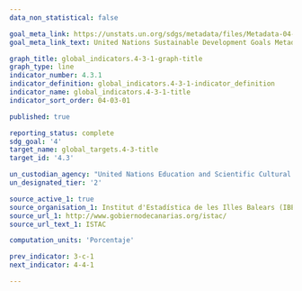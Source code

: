```yaml
---
data_non_statistical: false

goal_meta_link: https://unstats.un.org/sdgs/metadata/files/Metadata-04-03-01.pdf
goal_meta_link_text: United Nations Sustainable Development Goals Metadata (PDF 210 KB)

graph_title: global_indicators.4-3-1-graph-title
graph_type: line
indicator_number: 4.3.1
indicator_definition: global_indicators.4-3-1-indicator_definition
indicator_name: global_indicators.4-3-1-title
indicator_sort_order: 04-03-01

published: true

reporting_status: complete
sdg_goal: '4'
target_name: global_targets.4-3-title
target_id: '4.3'

un_custodian_agency: "United Nations Education and Scientific Cultural Organisation - Institute of Statistics (UNESCO-UIS)"
un_designated_tier: '2'

source_active_1: true
source_organisation_1: Institut d'Estadística de les Illes Balears (IBESTAT)
source_url_1: http://www.gobiernodecanarias.org/istac/
source_url_text_1: ISTAC

computation_units: 'Porcentaje'

prev_indicator: 3-c-1
next_indicator: 4-4-1

---
```




